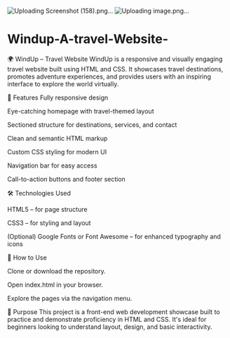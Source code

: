 ![Uploading Screenshot (158).png…]()
![Uploading image.png…]()
# Windup-A-travel-Website-
🌍 WindUp – Travel Website
WindUp is a responsive and visually engaging travel website built using HTML and CSS. It showcases travel destinations, promotes adventure experiences, and provides users with an inspiring interface to explore the world virtually.

🚀 Features
Fully responsive design

Eye-catching homepage with travel-themed layout

Sectioned structure for destinations, services, and contact

Clean and semantic HTML markup

Custom CSS styling for modern UI

Navigation bar for easy access

Call-to-action buttons and footer section

🛠️ Technologies Used

HTML5 – for page structure

CSS3 – for styling and layout

(Optional) Google Fonts or Font Awesome – for enhanced typography and icons

📌 How to Use

Clone or download the repository.

Open index.html in your browser.

Explore the pages via the navigation menu.

🎯 Purpose
This project is a front-end web development showcase built to practice and demonstrate proficiency in HTML and CSS. It's ideal for beginners looking to understand layout, design, and basic interactivity.
